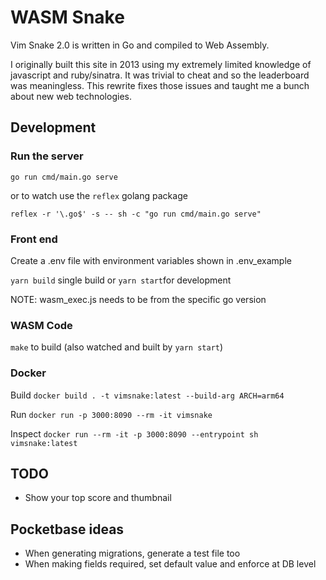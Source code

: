 # WASM Snake

Vim Snake 2.0 is written in Go and compiled to Web Assembly.

I originally built this site in 2013 using my extremely limited knowledge of javascript and ruby/sinatra. It was trivial to cheat and so the leaderboard was meaningless. This rewrite fixes those issues and taught me a bunch about new web technologies.

## Development

### Run the server

`go run cmd/main.go serve`

or to watch use the `reflex` golang package

`reflex -r '\.go$' -s -- sh -c "go run cmd/main.go serve"`

### Front end

Create a .env file with environment variables shown in .env_example

`yarn build` single build or `yarn start`for development

NOTE: wasm_exec.js needs to be from the specific go version

### WASM Code

`make` to build (also watched and built by `yarn start`)

### Docker

Build `docker build . -t vimsnake:latest --build-arg ARCH=arm64`

Run `docker run -p 3000:8090 --rm -it vimsnake`

Inspect `docker run --rm -it -p 3000:8090 --entrypoint sh vimsnake:latest`

## TODO

- Show your top score and thumbnail

## Pocketbase ideas

- When generating migrations, generate a test file too
- When making fields required, set default value and enforce at DB level
